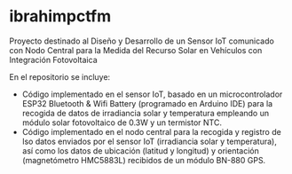 # ibrahimpctfm
Proyecto destinado al Diseño y Desarrollo de un Sensor IoT comunicado con Nodo Central para la Medida del Recurso Solar en Vehículos con Integración Fotovoltaica

En el repositorio se incluye:

- Código implementado en el sensor IoT, basado en un microcontrolador ESP32 Bluetooth & Wifi Battery (programado en Arduino IDE) para la recogida de datos de irradiancia solar y temperatura empleando un módulo solar fotovoltaico de 0.3W y un termistor NTC.
- Código implementado en el nodo central para la recogida y registro de lso datos enviados por el sensor IoT (irradiancia solar y temperatura), así como los datos de ubicación (latitud y longitud) y orientación (magnetómetro HMC5883L) recibidos de un módulo BN-880 GPS.
